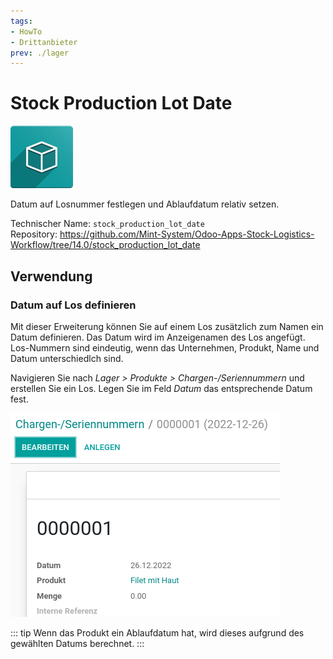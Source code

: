 ```yaml
---
tags:
- HowTo
- Drittanbieter
prev: ./lager
---
```

# Stock Production Lot Date
![icon_oms_box](assets/icon_oms_box.png)

Datum auf Losnummer festlegen und Ablaufdatum relativ setzen.

Technischer Name: `stock_production_lot_date`\
Repository: <https://github.com/Mint-System/Odoo-Apps-Stock-Logistics-Workflow/tree/14.0/stock_production_lot_date>

## Verwendung

### Datum auf Los definieren

Mit dieser Erweiterung können Sie auf einem Los zusätzlich zum Namen ein Datum definieren. Das Datum wird im Anzeigenamen des Los angefügt. Los-Nummern sind eindeutig, wenn das Unternehmen, Produkt, Name und Datum unterschiedlch sind.

Navigieren Sie nach *Lager > Produkte > Chargen-/Seriennummern* und erstellen Sie ein Los. Legen Sie im Feld *Datum* das entsprechende Datum fest.

![](assets/Stock%20Production%20Lot%20Date.png)

::: tip
Wenn das Produkt ein Ablaufdatum hat, wird dieses aufgrund des gewählten Datums berechnet.
:::